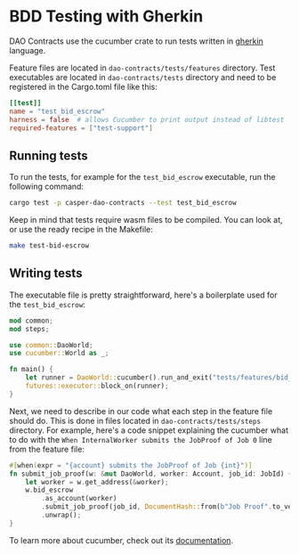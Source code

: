 # BDD Testing with Gherkin
DAO Contracts use the cucumber crate to run tests written in [gherkin](https://cucumber.io/docs/gherkin/) language.

Feature files are located in `dao-contracts/tests/features` directory.
Test executables are located in `dao-contracts/tests` directory and need to be registered in the
Cargo.toml file like this:

```toml
[[test]]
name = "test_bid_escrow"
harness = false  # allows Cucumber to print output instead of libtest
required-features = ["test-support"]
```

## Running tests
To run the tests, for example for the `test_bid_escrow` executable, run the following command:

```bash
cargo test -p casper-dao-contracts --test test_bid_escrow
```

Keep in mind that tests require wasm files to be compiled. You can look at, or use the ready
recipe in the Makefile:

```bash
make test-bid-escrow
```

## Writing tests
The executable file is pretty straightforward, here's a boilerplate used for the `test_bid_escrow`:

```rust
mod common;
mod steps;

use common::DaoWorld;
use cucumber::World as _;

fn main() {
    let runner = DaoWorld::cucumber().run_and_exit("tests/features/bid_escrow/"); // path to feature files
    futures::executor::block_on(runner);
}
```

Next, we need to describe in our code what each step in the feature file should do. This is done in files located in
`dao-contracts/tests/steps` directory. For example, here's a code snippet explaining the cucumber what to do with
the `When InternalWorker submits the JobProof of Job 0` line from the feature file:

```rust
#[when(expr = "{account} submits the JobProof of Job {int}")]
fn submit_job_proof(w: &mut DaoWorld, worker: Account, job_id: JobId) {
    let worker = w.get_address(&worker);
    w.bid_escrow
        .as_account(worker)
        .submit_job_proof(job_id, DocumentHash::from(b"Job Proof".to_vec()))
        .unwrap();
}
```

To learn more about cucumber, check out its [documentation](https://docs.rs/cucumber/latest/cucumber/).